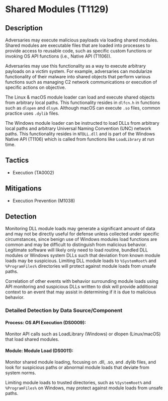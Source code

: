 # Shared Modules (T1129)

## Description
Adversaries may execute malicious payloads via loading shared modules. Shared modules are executable files that are loaded into processes to provide access to reusable code, such as specific custom functions or invoking OS API functions (i.e., Native API (T1106)).

Adversaries may use this functionality as a way to execute arbitrary payloads on a victim system. For example, adversaries can modularize functionality of their malware into shared objects that perform various functions such as managing C2 network communications or execution of specific actions on objective.

The Linux & macOS module loader can load and execute shared objects from arbitrary local paths. This functionality resides in `dlfcn.h` in functions such as `dlopen` and `dlsym`. Although macOS can execute `.so` files, common practice uses `.dylib` files.

The Windows module loader can be instructed to load DLLs from arbitrary local paths and arbitrary Universal Naming Convention (UNC) network paths. This functionality resides in `NTDLL.dll` and is part of the Windows Native API (T1106) which is called from functions like `LoadLibrary` at run time.

## Tactics
- Execution (TA0002)

## Mitigations
- Execution Prevention (M1038)

## Detection
Monitoring DLL module loads may generate a significant amount of data and may not be directly useful for defense unless collected under specific circumstances, since benign use of Windows modules load functions are common and may be difficult to distinguish from malicious behavior. Legitimate software will likely only need to load routine, bundled DLL modules or Windows system DLLs such that deviation from known module loads may be suspicious. Limiting DLL module loads to `%SystemRoot%` and `%ProgramFiles%` directories will protect against module loads from unsafe paths. 

Correlation of other events with behavior surrounding module loads using API monitoring and suspicious DLLs written to disk will provide additional context to an event that may assist in determining if it is due to malicious behavior.

### Detailed Detection by Data Source/Component
#### Process: OS API Execution (DS0009): 
Monitor API calls such as LoadLibrary (Windows) or dlopen (Linux/macOS) that load shared modules.

#### Module: Module Load (DS0011): 
Monitor shared module loading, focusing on .dll, .so, and .dylib files, and look for suspicious paths or abnormal module loads that deviate from system norms.

 Limiting module loads to trusted directories, such as ```%SystemRoot%``` and ```%ProgramFiles%``` on Windows, may protect against module loads from unsafe paths.

